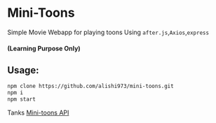 # Mini-Toons
Simple Movie Webapp for playing toons
Using ``after.js``,``Axios``,``express``
#### (Learning Purpose Only)

## Usage:
```bash
npm clone https://github.com/alishi973/mini-toons.git
npm i
npm start
```


Tanks [Mini-toons API](http://minitoons.ir)
